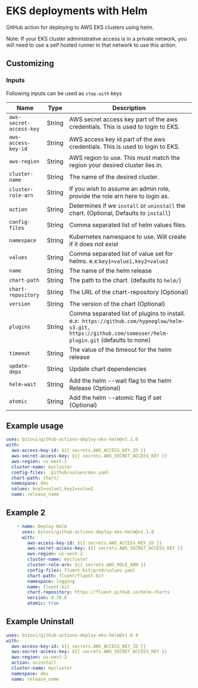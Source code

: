 # EKS deployments with Helm

GitHub action for deploying to AWS EKS clusters using helm.

Note:  If your EKS cluster administrative access is in a private network, you will need to use a self hosted runner in that network to use this action.

## Customizing

### Inputs

Following inputs can be used as `step.with` keys

| Name                    | Type   | Description                                                                                                                                               |
| ----------------------- | ------ | --------------------------------------------------------------------------------------------------------------------------------------------------------- |
| `aws-secret-access-key` | String | AWS secret access key part of the aws credentials. This is used to login to EKS.                                                                          |
| `aws-access-key-id`     | String | AWS access key id part of the aws credentials. This is used to login to EKS.                                                                              |
| `aws-region`            | String | AWS region to use. This must match the region your desired cluster lies in.                                                                               |
| `cluster-name`          | String | The name of the desired cluster.                                                                                                                          |
| `cluster-role-arn`      | String | If you wish to assume an admin role, provide the role arn here to login as.                                                                               |
| `action`                | String | Determines if we `install` or `uninstall` the chart. (Optional, Defaults to `install`)                                                                    |
| `config-files`          | String | Comma separated list of helm values files.                                                                                                                |
| `namespace`             | String | Kubernetes namespace to use.  Will create if it does not exist                                                                                            |
| `values`                | String | Comma separated list of value set for helms. e.x:`key1=value1,key2=value2`                                                                                |
| `name`                  | String | The name of the helm release                                                                                                                              |
| `chart-path`            | String | The path to the chart. (defaults to `helm/`)                                                                                                              |
| `chart-repository`      | String | The URL of the chart-repository (Optional)                                                                                                                |
| `version`               | String | The version of the chart (Optional)                                                                                                                      |
| `plugins`               | String | Comma separated list of plugins to install. e.x:` https://github.com/hypnoglow/helm-s3.git, https://github.com/someuser/helm-plugin.git` (defaults to none) |
| `timeout`               | String | The value of the timeout for the helm release                                                                                                             |
| `update-deps`           | String | Update chart dependencies                                                                                                                                 |
| `helm-wait`             | String | Add the helm --wait flag to the helm Release (Optional)                                                                                                   |
| `atomic`                | String | Add the helm --atomic flag if set (Optional)                                                                                                              |

## Example usage

```yaml
uses: bitovi/github-actions-deploy-eks-helm@v1.1.0
with:
  aws-access-key-id: ${{ secrets.AWS_ACCESS_KEY_ID }}
  aws-secret-access-key: ${{ secrets.AWS_SECRET_ACCESS_KEY }}
  aws-region: us-west-2
  cluster-name: mycluster
  config-files: .github/values/dev.yaml
  chart-path: chart/
  namespace: dev
  values: key1=value1,key2=value2
  name: release_name
```

## Example 2
```yaml
    - name: Deploy Helm
      uses: bitovi/github-actions-deploy-eks-helm@v1.1.0
      with:
        aws-access-key-id: ${{ secrets.AWS_ACCESS_KEY_ID }}
        aws-secret-access-key: ${{ secrets.AWS_SECRET_ACCESS_KEY }}
        aws-region: us-west-2
        cluster-name: mycluster
        cluster-role-arn: ${{ secrets.AWS_ROLE_ARN }}
        config-files: fluent-bit/prod/values.yaml
        chart-path: fluent/fluent-bit
        namespace: logging
        name: fluent-bit
        chart-repository: https://fluent.github.io/helm-charts
        version: 0.20.6
        atomic: true
```

## Example Uninstall

```yaml
uses: bitovi/github-actions-deploy-eks-helm@v1.0.4
with:
  aws-access-key-id: ${{ secrets.AWS_ACCESS_KEY_ID }}
  aws-secret-access-key: ${{ secrets.AWS_SECRET_ACCESS_KEY }}
  aws-region: us-west-2
  action: uninstall
  cluster-name: mycluster
  namespace: dev
  name: release_name
```

